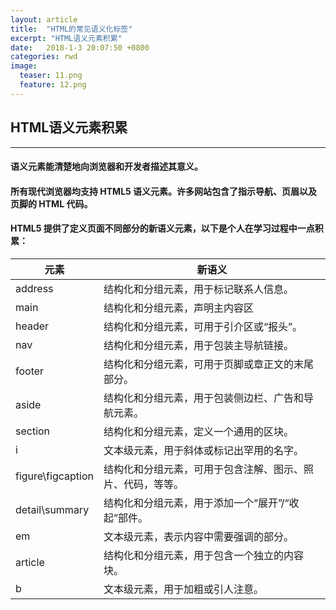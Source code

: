 ```yaml
---
layout: article
title:  "HTML的常见语义化标签"
excerpt: "HTML语义元素积累"
date:   2018-1-3 20:07:50 +0800
categories: rwd 
image:
  teaser: 11.png
  feature: 12.png
---
```



##  HTML语义元素积累
---

#### 语义元素能清楚地向浏览器和开发者描述其意义。
####  所有现代浏览器均支持 HTML5 语义元素。许多网站包含了指示导航、页眉以及页脚的 HTML 代码。



#### HTML5 提供了定义页面不同部分的新语义元素，以下是个人在学习过程中一点积累：

|   元素   |   新语义   |
|-----------|---------|
| address |结构化和分组元素，用于标记联系人信息。|
|main|结构化和分组元素，声明主内容区|
|header|结构化和分组元素，可用于引介区或“报头”。|
|nav|结构化和分组元素，用于包装主导航链接。|
|footer|结构化和分组元素，可用于页脚或章正文的末尾部分。|
|aside|结构化和分组元素，用于包装侧边栏、广告和导航元素。|
|section|结构化和分组元素，定义一个通用的区块。|
|i|文本级元素，用于斜体或标记出罕用的名字。 |
|figure\figcaption|结构化和分组元素，可用于包含注解、图示、照片、代码，等等。|
|detail\summary|结构化和分组元素，用于添加一个“展开”/“收起”部件。|
|em|文本级元素，表示内容中需要强调的部分。|
|article|结构化和分组元素，用于包含一个独立的内容块。|
|b|文本级元素，用于加粗或引人注意。|






